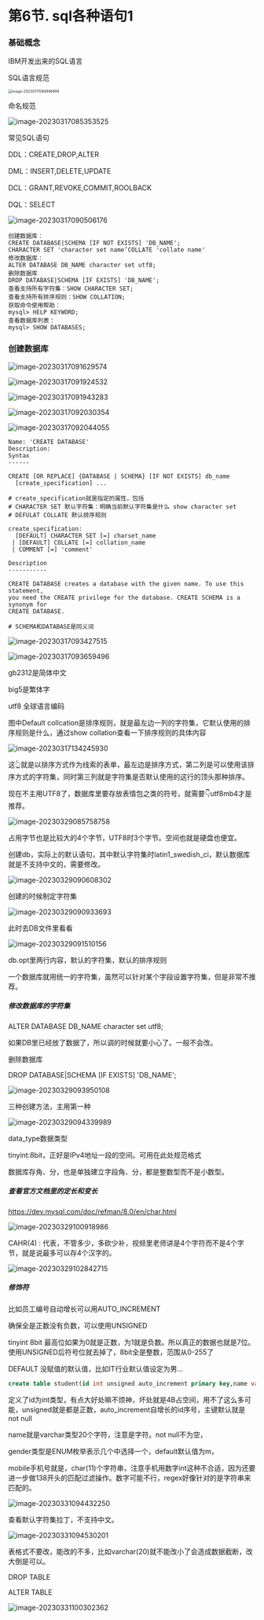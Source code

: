 # 第6节. sql各种语句1



### 基础概念

IBM开发出来的SQL语言



SQL语言规范

<img src="6-sql各种语句1.assets/image-20230317084946989.png" alt="image-20230317084946989" style="zoom:50%;" /> 





命名规范

![image-20230317085353525](6-sql各种语句1.assets/image-20230317085353525.png)

常见SQL语句

DDL：CREATE,DROP,ALTER

DML：INSERT,DELETE,UPDATE

DCL：GRANT,REVOKE,COMMIT,ROOLBACK

DQL：SELECT







![image-20230317090506176](6-sql各种语句1.assets/image-20230317090506176.png) 





```
创建数据库：
CREATE DATABASE|SCHEMA [IF NOT EXISTS] 'DB_NAME';
CHARACTER SET 'character set name’COLLATE 'collate name'
修改数据库：
ALTER DATABASE DB_NAME character set utf8;
删除数据库
DROP DATABASE|SCHEMA [IF EXISTS] 'DB_NAME';
查看支持所有字符集：SHOW CHARACTER SET;
查看支持所有排序规则：SHOW COLLATION;
获取命令使用帮助：
mysql> HELP KEYWORD;
查看数据库列表：
mysql> SHOW DATABASES;
```



### 创建数据库



![image-20230317091629574](6-sql各种语句1.assets/image-20230317091629574.png)



![image-20230317091924532](6-sql各种语句1.assets/image-20230317091924532.png)



![image-20230317091943283](6-sql各种语句1.assets/image-20230317091943283.png)



![image-20230317092030354](6-sql各种语句1.assets/image-20230317092030354.png)

![image-20230317092044055](6-sql各种语句1.assets/image-20230317092044055.png)



```
Name: 'CREATE DATABASE'
Description:
Syntax
------

CREATE [OR REPLACE] {DATABASE | SCHEMA} [IF NOT EXISTS] db_name
  [create_specification] ...

# create_specification就是指定的属性，包括
# CHARACTER SET 默认字符集：明确当前默认字符集是什么 show character set
# DEFULAT COLLATE 默认排序规则

create_specification:
  [DEFAULT] CHARACTER SET [=] charset_name
 | [DEFAULT] COLLATE [=] collation_name
 | COMMENT [=] 'comment'

Description
-----------

CREATE DATABASE creates a database with the given name. To use this statement,
you need the CREATE privilege for the database. CREATE SCHEMA is a synonym for
CREATE DATABASE.

# SCHEMA和DATABASE是同义词
```

![image-20230317093427515](6-sql各种语句1.assets/image-20230317093427515.png)

![image-20230317093659496](6-sql各种语句1.assets/image-20230317093659496.png)

gb2312是简体中文

big5是繁体字

utf8 全球语言编码

图中Default collcation是排序规则，就是最左边一列的字符集，它默认使用的排序规则是什么，通过show collation查看一下排序规则的具体内容

![image-20230317134245930](6-sql各种语句1.assets/image-20230317134245930.png)

这👆就是以排序方式作为线索的表单，最左边是排序方式，第二列是可以使用该排序方式的字符集，同时第三列就是字符集是否默认使用的这行的顶头那种排序。



现在不主用UTF8了，数据库里要存放表情包之类的符号，就需要👇utf8mb4才是推荐。

![image-20230329085758758](6-sql各种语句1.assets/image-20230329085758758.png)

占用字节也是比较大的4个字节，UTF8时3个字节。空间也就是硬盘也便宜。



创建db，实际上的默认语句，其中默认字符集时latin1_swedish_ci，默认数据库就是不支持中文的，需要修改。

![image-20230329090608302](6-sql各种语句1.assets/image-20230329090608302.png)

创建的时候制定字符集

![image-20230329090933693](6-sql各种语句1.assets/image-20230329090933693.png)

此时去DB文件里看看

![image-20230329091510156](6-sql各种语句1.assets/image-20230329091510156.png)

db.opt里两行内容，默认的字符集，默认的排序规则

一个数据库就用统一的字符集，虽然可以针对某个字段设置字符集，但是非常不推荐。



##### 修改数据库的字符集

ALTER DATABASE DB_NAME character set utf8;

如果DB里已经放了数据了，所以调的时候就要小心了。一般不会改。



删除数据库

DROP DATABASE|SCHEMA [IF EXISTS] 'DB_NAME';

![image-20230329093950108](6-sql各种语句1.assets/image-20230329093950108.png)

三种创建方法，主用第一种

![image-20230329094339989](6-sql各种语句1.assets/image-20230329094339989.png)



data_type数据类型

tinyint:8bit，正好是IPv4地址一段的空间。可用在此处规范格式

数据库存角、分，也是单独建立字段角、分，都是整数型而不是小数型。



##### 查看官方文档里的定长和变长

https://dev.mysql.com/doc/refman/8.0/en/char.html



![image-20230329100918986](6-sql各种语句1.assets/image-20230329100918986.png)

CAHR(4) : 代表，不管多少，多砍少补，视频里老师讲是4个字符而不是4个字节，就是说最多可以存4个汉字的。

![image-20230329102842715](6-sql各种语句1.assets/image-20230329102842715.png)







##### 修饰符

比如员工编号自动增长可以用AUTO_INCREMENT

确保全是正数没有负数，可以使用UNSIGNED

tinyint  8bit  最高位如果为0就是正数，为1就是负数。所以真正的数据也就是7位。使用UNSIGNED后符号位就去掉了，8bit全是整数，范围从0-255了

DEFAULT  没赋值的默认值，比如IT行业默认值设定为男...



```sql
create table student(id int unsigned auto_increment primary key,name varchar(20) not null,gender ENUM('m','f') default 'm',mobile char(11) );
```

定义了id为int类型，有点大好处嘛不烦神，坏处就是4B占空间，用不了这么多可能，unsigned就是都是正数，auto_increment自增长的id序号，主键默认就是not null

name就是varchar类型20个字符，注意是字符。not null不为空，

gender类型是ENUM枚举表示几个中选择一个，default默认值为m，

mobile手机号就是，char(11)个字符串，注意手机用数字int这种不合适，因为还要进一步做138开头的匹配过滤操作。数字可能不行，regex好像针对的是字符串来匹配的。





![image-20230331094432250](6-sql各种语句1.assets/image-20230331094432250.png)



查看默认字符集拉丁，不支持中文。

![image-20230331094530201](6-sql各种语句1.assets/image-20230331094530201.png)

表格式不要改，能改的不多，比如varchar(20)就不能改小了会造成数据截断，改大倒是可以。



DROP TABLE

ALTER TABLE



![image-20230331100302362](6-sql各种语句1.assets/image-20230331100302362.png)
